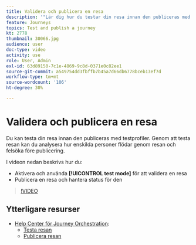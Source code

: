 ```yaml
---
title: Validera och publicera en resa
description: '"Lär dig hur du testar din resa innan den publiceras med testprofiler. "'
feature: Journeys
topics: Test and publish a journey
kt: 2778
thumbnail: 30066.jpg
audience: user
doc-type: video
activity: use
role: User, Admin
exl-id: 63d89150-7c1e-4869-9c8d-0371e0c82ee1
source-git-commit: a549754dd3fbffb7b45a7d66db6778bceb13ef7d
workflow-type: tm+mt
source-wordcount: '106'
ht-degree: 30%

---
```


# Validera och publicera en resa

Du kan testa din resa innan den publiceras med testprofiler. Genom att testa resan kan du analysera hur enskilda personer flödar genom resan och felsöka före publicering.

I videon nedan beskrivs hur du:

* Aktivera och använda **[!UICONTROL test mode]** för att validera en resa
* Publicera en resa och hantera status för den

>[!VIDEO](https://video.tv.adobe.com/v/30066?quality=12)

## Ytterligare resurser

* [Help Center för Journey Orchestration](https://experienceleague.adobe.com/docs/journeys/using/journey-orchestration-home.html?lang=sv):
   * [Testa resan](https://experienceleague.adobe.com/docs/journeys/using/building-journeys/testing-the-journey.html)
   * [Publicera resan](https://experienceleague.adobe.com/docs/journeys/using/building-journeys/publishing-the-journey.html)
